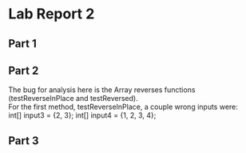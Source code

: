 # Lab Report 2  
  
## Part 1  
## Part 2  
The bug for analysis here is the Array reverses functions (testReverseInPlace and testReversed).  
For the first method, testReverseInPlace, a couple wrong inputs were:  
    int[] input3 = {2, 3};
    int[] input4 = {1, 2, 3, 4};

## Part 3  
